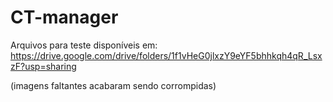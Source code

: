 # CT-manager

Arquivos para teste disponíveis em:
https://drive.google.com/drive/folders/1f1vHeG0jlxzY9eYF5bhhkqh4qR_LsxzF?usp=sharing

(imagens faltantes acabaram sendo corrompidas)
